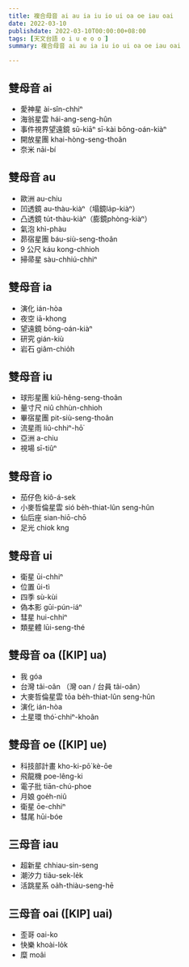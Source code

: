 ```yaml
---
title: 複合母音 ai au ia iu io ui oa oe iau oai
date: 2022-03-10
publishdate: 2022-03-10T00:00:00+08:00
tags: [天文台語 o i u e o o͘]
summary: 複合母音 ai au ia iu io ui oa oe iau oai

---
```


## 雙母音 ai
- 愛神星 ài-sîn-chhiⁿ
- 海翁星雲 hái-ang-seng-hûn
- 事件視界望遠鏡 sū-kiāⁿ sī-kài bōng-oán-kiàⁿ
- 開放星團 khai-hòng-seng-thoân
- 奈米 nāi-bí

## 雙母音 au
- 歐洲 au-chiu
- 凹透鏡 au-thàu-kiàⁿ（塌鏡la̍p-kiàⁿ）
- 凸透鏡 tu̍t-thàu-kiàⁿ（膨鏡phòng-kiàⁿ）
- 氣泡 khì-phàu
- 昴宿星團 báu-siù-seng-thoân
- 9 公尺 káu kong-chhioh
- 掃帚星 sàu-chhiú-chhiⁿ

## 雙母音 ia
- 演化 ián-hòa
- 夜空 iā-khong
- 望遠鏡 bōng-oán-kiàⁿ
- 研究 gián-kiù
- 岩石 giâm-chio̍h

## 雙母音 iu
- 球形星團 kiû-hêng-seng-thoân
- 量寸尺 niû chhùn-chhioh
- 畢宿星團 pit-siù-seng-thoân
- 流星雨 liû-chhiⁿ-hō͘
- 亞洲 a-chiu
- 視場 sī-tiûⁿ

## 雙母音 io
- 茄仔色 kiô-á-sek
- 小麥哲倫星雲 sió be̍h-thiat-lûn seng-hûn
- 仙后座 sian-hiō-chō
- 足光 chiok kng

## 雙母音 ui
- 衛星 ūi-chhiⁿ
- 位置 ūi-tì
- 四季 sù-kùi
- 偽本影 gūi-pún-iáⁿ
- 彗星 hui-chhiⁿ
- 類星體 lūi-seng-thé

## 雙母音 oa ([KIP] ua)
- 我 góa
- 台灣 tâi-oân （灣 oan / 台員 tâi-oân）
- 大麥哲倫星雲 tōa be̍h-thiat-lûn seng-hûn
- 演化 ián-hòa
- 土星環 thó͘-chhiⁿ-khoân

## 雙母音 oe ([KIP] ue)
- 科技部計畫 kho-ki-pō͘ kè-ōe
- 飛龍機 poe-lêng-ki
- 電子批 tiān-chú-phoe
- 月娘 goe̍h-niû
- 衛星 ōe-chhiⁿ
- 彗尾 hūi-bóe

## 三母音 iau
- 超新星 chhiau-sin-seng
- 潮汐力 tiâu-sek-le̍k
- 活跳星系 oa̍h-thiàu-seng-hē

## 三母音 oai ([KIP] uai)
- 歪哥 oai-ko
- 快樂 khoài-lo̍k
- 糜 moâi
